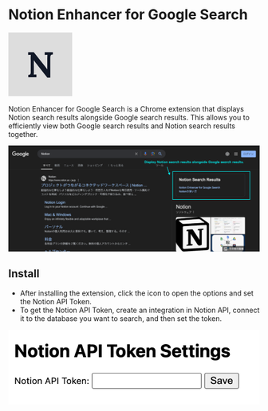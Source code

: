 # Notion Enhancer for Google Search

![icon](icon.png)

Notion Enhancer for Google Search is a Chrome extension that displays Notion search results alongside Google search results.
This allows you to efficiently view both Google search results and Notion search results together.

![screenshot](screenshot.png)

## Install

- After installing the extension, click the icon to open the options and set the Notion API Token.
- To get the Notion API Token, create an integration in Notion API, connect it to the database you want to search, and then set the token.

![settings](settings.png)
